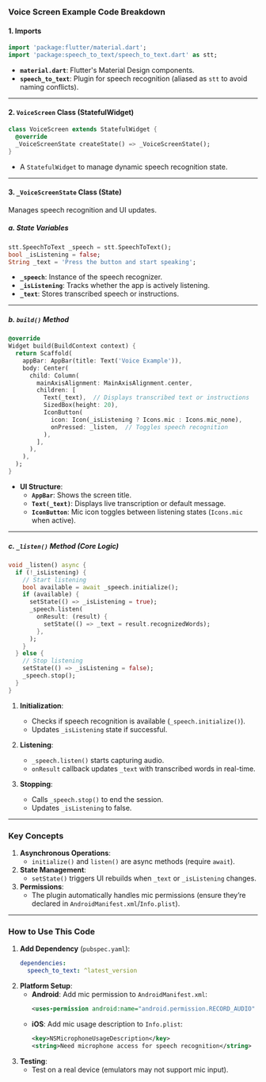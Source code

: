 ### **Voice Screen Example Code Breakdown**

#### **1. Imports**
```dart
import 'package:flutter/material.dart';
import 'package:speech_to_text/speech_to_text.dart' as stt;
```
- **`material.dart`**: Flutter's Material Design components.
- **`speech_to_text`**: Plugin for speech recognition (aliased as `stt` to avoid naming conflicts).

---

#### **2. `VoiceScreen` Class (StatefulWidget)**
```dart
class VoiceScreen extends StatefulWidget {
  @override
  _VoiceScreenState createState() => _VoiceScreenState();
}
```
- A `StatefulWidget` to manage dynamic speech recognition state.

---

#### **3. `_VoiceScreenState` Class (State)**
Manages speech recognition and UI updates.

##### **a. State Variables**
```dart
stt.SpeechToText _speech = stt.SpeechToText();
bool _isListening = false;
String _text = 'Press the button and start speaking';
```
- **`_speech`**: Instance of the speech recognizer.
- **`_isListening`**: Tracks whether the app is actively listening.
- **`_text`**: Stores transcribed speech or instructions.

---

##### **b. `build()` Method**
```dart
@override
Widget build(BuildContext context) {
  return Scaffold(
    appBar: AppBar(title: Text('Voice Example')),
    body: Center(
      child: Column(
        mainAxisAlignment: MainAxisAlignment.center,
        children: [
          Text(_text),  // Displays transcribed text or instructions
          SizedBox(height: 20),
          IconButton(
            icon: Icon(_isListening ? Icons.mic : Icons.mic_none),
            onPressed: _listen,  // Toggles speech recognition
          ),
        ],
      ),
    ),
  );
}
```
- **UI Structure**:
  - **`AppBar`**: Shows the screen title.
  - **`Text(_text)`**: Displays live transcription or default message.
  - **`IconButton`**: Mic icon toggles between listening states (`Icons.mic` when active).

---

##### **c. `_listen()` Method (Core Logic)**
```dart
void _listen() async {
  if (!_isListening) {
    // Start listening
    bool available = await _speech.initialize();
    if (available) {
      setState(() => _isListening = true);
      _speech.listen(
        onResult: (result) {
          setState(() => _text = result.recognizedWords);
        },
      );
    }
  } else {
    // Stop listening
    setState(() => _isListening = false);
    _speech.stop();
  }
}
```
1. **Initialization**:
   - Checks if speech recognition is available (`_speech.initialize()`).
   - Updates `_isListening` state if successful.

2. **Listening**:
   - `_speech.listen()` starts capturing audio.
   - `onResult` callback updates `_text` with transcribed words in real-time.

3. **Stopping**:
   - Calls `_speech.stop()` to end the session.
   - Updates `_isListening` to false.

---

### **Key Concepts**
1. **Asynchronous Operations**:
   - `initialize()` and `listen()` are async methods (require `await`).
2. **State Management**:
   - `setState()` triggers UI rebuilds when `_text` or `_isListening` changes.
3. **Permissions**:
   - The plugin automatically handles mic permissions (ensure they’re declared in `AndroidManifest.xml`/`Info.plist`).

---

### **How to Use This Code**
1. **Add Dependency** (`pubspec.yaml`):
   ```yaml
   dependencies:
     speech_to_text: ^latest_version
   ```
2. **Platform Setup**:
   - **Android**: Add mic permission to `AndroidManifest.xml`:
     ```xml
     <uses-permission android:name="android.permission.RECORD_AUDIO" />
     ```
   - **iOS**: Add mic usage description to `Info.plist`:
     ```xml
     <key>NSMicrophoneUsageDescription</key>
     <string>Need microphone access for speech recognition</string>
     ```
3. **Testing**:
   - Test on a real device (emulators may not support mic input).

